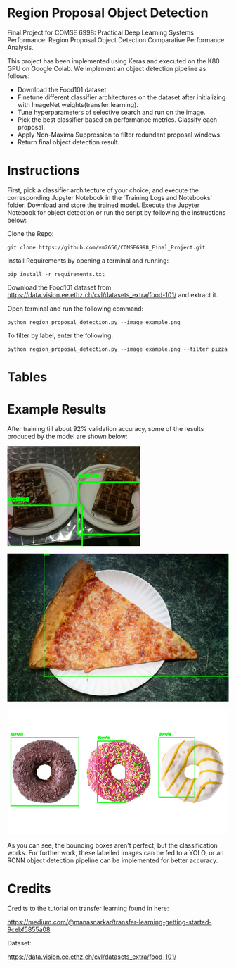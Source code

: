 # Region Proposal Object Detection
Final Project for COMSE 6998: Practical Deep Learning Systems Performance. Region Proposal Object Detection Comparative Performance Analysis.

This project has been implemented using Keras and executed on the K80 GPU on Google Colab. We implement an object detection pipeline as follows:
- Download the Food101 dataset.
- Finetune different classifier architectures on the dataset after initializing with ImageNet weights(transfer learning).
- Tune hyperparameters of selective search and run on the image.
- Pick the best classifier based on performance metrics. Classify each proposal.
- Apply Non-Maxima Suppression to filter redundant proposal windows.
- Return final object detection result.

# Instructions 

First, pick a classifier architecture of your choice, and execute the corresponding Jupyter Notebook in the 'Training Logs and Notebooks' folder. Download and store the trained model. Execute the Jupyter Notebook for object detection or run the script by following the instructions below:

Clone the Repo:

	git clone https://github.com/vm2656/COMSE6998_Final_Project.git

Install Requirements by opening a terminal and running:

	pip install -r requirements.txt
  
Download the Food101 dataset from https://data.vision.ee.ethz.ch/cvl/datasets_extra/food-101/ and extract it.

Open terminal and run the following command:

	python region_proposal_detection.py --image example.png

To filter by label, enter the following:
     
    python region_proposal_detection.py --image example.png --filter pizza


# Tables 



# Example Results

After training till about 92% validation accuracy, some of the results produced by the model are shown below:

![](https://github.com/vm2656/COMSE6998_Final_Project/blob/main/Images/afternonmax3.png) 

![](https://github.com/vm2656/COMSE6998_Final_Project/blob/main/Images/afternonmax4.png)

![](https://github.com/vm2656/COMSE6998_Final_Project/blob/main/Images/afternonmax5.png)

As you can see, the bounding boxes aren't perfect, but the classification works. For further work, these labelled images can be fed to a YOLO, or an RCNN object detection pipeline can be implemented for better accuracy.

# Credits
Credits to the tutorial on transfer learning found in here:

https://medium.com/@manasnarkar/transfer-learning-getting-started-9cebf5855a08

Dataset:

https://data.vision.ee.ethz.ch/cvl/datasets_extra/food-101/